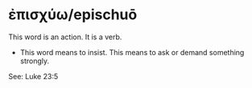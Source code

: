 # ἐπισχύω/epischuō
This word is an action. It is a verb.

* This word means to insist. This means to ask or demand something strongly.

See: Luke 23:5
